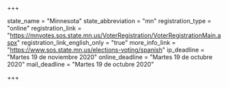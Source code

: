 +++

state_name = "Minnesota"
state_abbreviation = "mn"
registration_type = "online"
registration_link = "https://mnvotes.sos.state.mn.us/VoterRegistration/VoterRegistrationMain.aspx"
registration_link_english_only = "true"
more_info_link = "https://www.sos.state.mn.us/elections-voting/spanish"
ip_deadline = "Martes 19 de noviembre 2020"
online_deadline = "Martes 19 de octubre 2020"
mail_deadline = "Martes 19 de octubre 2020"

+++